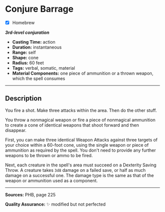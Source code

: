 # Conjure Barrage
- [x] Homebrew

***3rd-level conjuration***
- **Casting Time:** action
- **Duration:** instantaneous
- **Range:** self
- **Shape:** cone
- **Radius:** 60 feet
- **Tags:** verbal, somatic, material
- **Material Components:** one piece of ammunition or a thrown weapon, which the spell consumes

---

## Description
You fire a shot.
Make three attacks within the area.
Then do the other stuff.

You throw a nonmagical weapon or fire a piece of nonmagical ammunition to create a cone of identical weapons that shoot forward and then disappear. 

First, you can make three identical Weapon Attacks against three targets of your choice within a 60-foot cone, using the single weapon or piece of ammunition as required by the spell.
You don't need to provide any further weapons to be thrown or ammo to be fired.

Next, each creature in the spell's area must succeed on a Dexterity Saving Throw.
A creature takes `3d8` damage on a failed save, or half as much damage on a successful one.
The damage type is the same as that of the weapon or ammunition used as a component.

---

**Sources:** PHB, page 225

**Quality Assurance:** :sparkles: modified but not perfected
